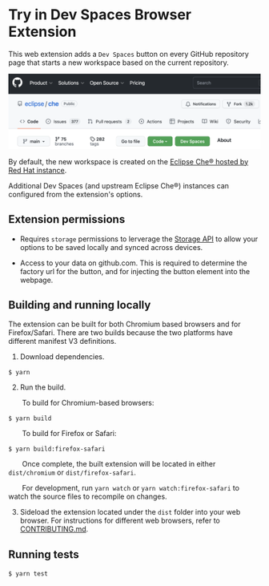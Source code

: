 # Try in Dev Spaces Browser Extension

This web extension adds a `Dev Spaces` button on every GitHub repository page that starts a new workspace based on the current repository.

![GitHub button example](./images/readme/github-button-example.png)

By default, the new workspace is created on the [Eclipse Che® hosted by Red Hat instance](https://developers.redhat.com/developer-sandbox/ide).

Additional Dev Spaces (and upstream Eclipse Che®) instances can configured from the extension's options.

## Extension permissions

 - Requires `storage` permissions to lerverage the [Storage API](https://developer.chrome.com/docs/extensions/reference/storage/) to allow your options to be saved locally and synced across devices.

 - Access to your data on github.com. This is required to determine the factory url for the button, and for injecting the button element into the webpage.

## Building and running locally

The extension can be built for both Chromium based browsers and for Firefox/Safari.
There are two builds because the two platforms have different manifest V3 definitions.

1. Download dependencies.
```
$ yarn
```

2. Run the build.

&nbsp;&nbsp;&nbsp;&nbsp;&nbsp;&nbsp;
To build for Chromium-based browsers:
```
$ yarn build
```
&nbsp;&nbsp;&nbsp;&nbsp;&nbsp;&nbsp;
To build for Firefox or Safari:
```
$ yarn build:firefox-safari
```
&nbsp;&nbsp;&nbsp;&nbsp;&nbsp;&nbsp;
Once complete, the built extension will be located in either `dist/chromium` or `dist/firefox-safari`.

&nbsp;&nbsp;&nbsp;&nbsp;&nbsp;&nbsp;
For development, run `yarn watch` or `yarn watch:firefox-safari` to watch the source files to recompile on changes.

3. Sideload the extension located under the `dist` folder into your web browser.
For instructions for different web browsers, refer to [CONTRIBUTING.md](./CONTRIBUTING.md).

## Running tests
```
$ yarn test
```
